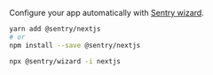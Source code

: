 Configure your app automatically with [Sentry wizard](https://docs.sentry.io/platforms/javascript/guides/nextjs/#configure).

```bash
yarn add @sentry/nextjs
# or
npm install --save @sentry/nextjs

npx @sentry/wizard -i nextjs
```
